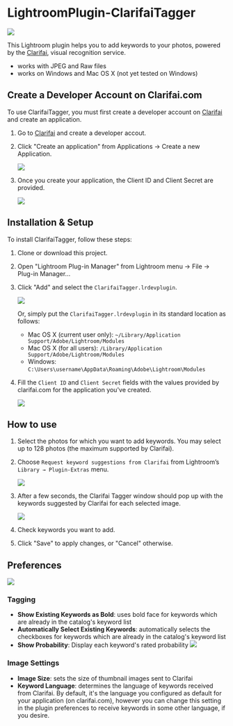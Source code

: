# LightroomPlugin-ClarifaiTagger

![](Images/ClarifaiTagger1.png)

This Lightroom plugin helps you to add keywords to your photos, powered by the [Clarifai](http://www.clarifai.com/), visual recognition service.

* works with JPEG and Raw files
* works on Windows and Mac OS X (not yet tested on Windows)

## Create a Developer Account on Clarifai.com

To use ClarifaiTagger, you must first create a developer account on [Clarifai](http://www.clarifai.com/) and create an application.

1. Go to  [Clarifai](http://www.clarifai.com/) and create a developer accout.

1. Click "Create an application" from Applications → Create a new Application.

    ![](Images/ClarifaiApp1.png)

1. Once you create your application, the Client ID and Client Secret are provided.

    ![](Images/ClarifaiApp2.png)

## Installation & Setup

To install ClarifaiTagger, follow these steps:

1. Clone or download this project.

1. Open "Lightroom Plug-in Manager" from Lightroom menu → File → Plug-in Manager...

1. Click "Add" and select the `ClarifaiTagger.lrdevplugin`.

    ![](Images/PluginManager1.png)

    Or, simply put the `ClarifaiTagger.lrdevplugin` in its standard location as follows:

    * Mac OS X (current user only): `~/Library/Application Support/Adobe/Lightroom/Modules`
    * Mac OS X (for all users): `/Library/Application Support/Adobe/Lightroom/Modules`
    * Windows: `C:\Users\username\AppData\Roaming\Adobe\Lightroom\Modules`

1. Fill the `Client ID` and `Client Secret` fields with the values provided by clarifai.com for the application you've created.

    ![](Images/PluginManager2.png)

## How to use

1. Select the photos for which you want to add keywords. You may select up to 128 photos (the maximum supported by Clarifai).
1. Choose `Request keyword suggestions from Clarifai` from Lightroom’s `Library → Plugin-Extras` menu.

    ![](Images/ClarifaiTagger_Menu.png)

1. After a few seconds, the Clarifai Tagger window should pop up with the keywords suggested by Clarifai for each selected image.

    ![](Images/ClarifaiTagger1.png)

1. Check keywords you want to add.
1. Click "Save" to apply changes, or "Cancel" otherwise.

## Preferences

![](Images/PluginManager2.png)

### Tagging

* **Show Existing Keywords as Bold**: uses bold face for keywords which are already in the catalog's keyword list
* **Automatically Select Existing Keywords**: automatically selects the checkboxes for keywords which are already in the catalog's keyword list
* **Show Probability**: Display each keyword's rated probability
        ![](Images/ClarifaiTagger2.png)

### Image Settings

* **Image Size**: sets the size of thumbnail images sent to Clarifai
* **Keyword Language**: determines the language of keywords received from Clarifai. By default, it's the language you configured as default for your application (on clarifai.com), however you can change this setting in the plugin preferences to receive keywords in some other language, if you desire.
